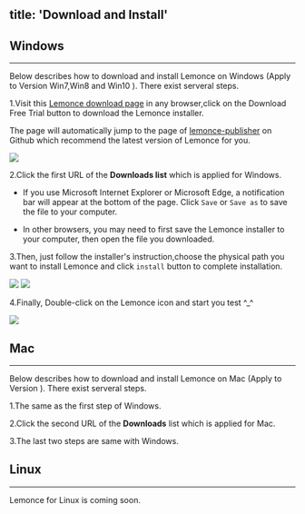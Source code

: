 title: 'Download and Install'
---

## Windows
---

Below describes how to download and install Lemonce on Windows (Apply to Version Win7,Win8 and Win10 ). There exist serveral steps.

1.Visit this [Lemonce download page](https://www.lemonce.com) in any browser,click on the <span class="button">Download Free Trial</span> button to download the Lemonce installer. 

The page will automatically jump to the page of [lemonce-publisher](https://github.com/lemonce/lemonce-publisher/releases) on Github which recommend the latest version of Lemonce for you. 

<img class="large-images" src="/images/setup/interface-download-01.png">

2.Click the first URL of the **Downloads list** which is applied for Windows.
- If you use Microsoft Internet Explorer or Microsoft Edge, a notification bar will appear at the bottom of the page. Click `Save` or `Save as` to save the file to your computer. 

- In other browsers, you may need to first save the Lemonce installer to your computer, then open the file you downloaded. 

3.Then, just follow the installer's instruction,choose the physical path you want to install Lemonce and click `install` button to complete installation.

<img src="/images/setup/interface-download-02.png">
<img src="/images/setup/interface-download-03.png">

4.Finally, Double-click on the Lemonce icon and start you test ^_^

<img src="/images/setup/interface-download-04.png">

<br>

## Mac
---

Below describes how to download and install Lemonce on Mac (Apply to Version ). There exist serveral steps.

1.The same as the first step of Windows.

2.Click the second URL of the **Downloads** list which is applied for Mac. 

3.The last two steps are same with Windows.
<br>

## Linux
---

Lemonce for Linux is coming soon.


